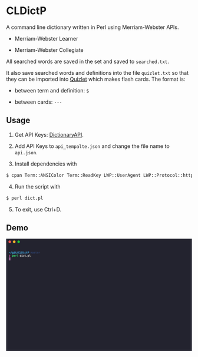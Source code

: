 # CLDictP
A command line dictionary written in Perl using Merriam-Webster APIs.

- Merriam-Webster Learner

- Merriam-Webster Collegiate

All searched words are saved in the set and saved to `searched.txt`.

It also save searched words and definitions into the file `quizlet.txt` so that they can be imported into [Quizlet](https://quizlet.com/) which makes flash cards. The format is:

- between term and definition: `$`

- between cards: `---`

## Usage

1. Get API Keys: [DictionaryAPI](https://www.dictionaryapi.com/).

2. Add API Keys to `api_tempalte.json` and change the file name to `api.json`.

3. Install dependencies with

``` bash
$ cpan Term::ANSIColor Term::ReadKey LWP::UserAgent LWP::Protocol::https Readonly XML::LibXML JSON::XS Data::Dumper Set::Light
```

4. Run the script with

``` bash
$ perl dict.pl
```

5. To exit, use Ctrl+D.


## Demo

![demo_gif](./demo.gif)
